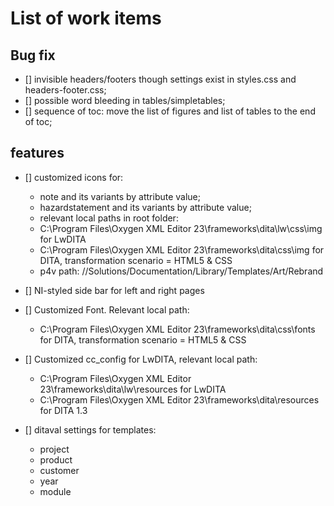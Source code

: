 # List of work items

## Bug fix

- [] invisible headers/footers though settings exist in styles.css and headers-footer.css;
- [] possible word bleeding in tables/simpletables; 
- [] sequence of toc: move the list of figures and list of tables to the end of toc;

## features

- [] customized icons for:
  - note and its variants by attribute value;
  - hazardstatement and its variants by attribute value;
  - relevant local paths in root folder:
   - C:\Program Files\Oxygen XML Editor 23\frameworks\dita\lw\css\img for LwDITA
   - C:\Program Files\Oxygen XML Editor 23\frameworks\dita\css\img for DITA, transformation scenario = HTML5 & CSS
   - p4v path: //Solutions/Documentation/Library/Templates/Art/Rebrand 

- [] NI-styled side bar for left and right pages
- [] Customized Font. Relevant local path:
  - C:\Program Files\Oxygen XML Editor 23\frameworks\dita\css\fonts for DITA, transformation scenario = HTML5 & CSS
- [] Customized cc_config for LwDITA, relevant local path:
  - C:\Program Files\Oxygen XML Editor 23\frameworks\dita\lw\resources for LwDITA
  - C:\Program Files\Oxygen XML Editor 23\frameworks\dita\resources for DITA 1.3
- [] ditaval settings for templates:
    + project
    + product
    + customer
    + year
    + module
